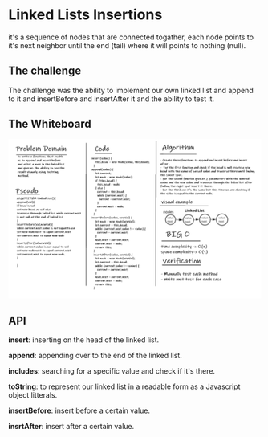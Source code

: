 # Linked Lists Insertions

it's a sequence of nodes that are connected togather, each node points to it's next neighbor
until the end (tail) where it will points to nothing (null).

## The challenge

The challenge was the ability to implement our own linked list and append to it and insertBefore and insertAfter it and the ability to test it.

## The Whiteboard

![whiteboard](ll-insertions.PNG)

## API

**insert**: inserting on the head of the linked list.

**append**: appending over to the end of the linked list.

**includes**: searching for a specific value and check if it's there.

**toString**: to represent our linked list in a readable form as a Javascript object litterals.

**insertBefore**: insert before a certain value.

**insrtAfter**: insert after a certain value.
